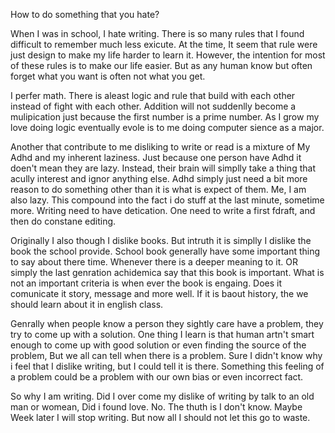 How to do something that you hate?

 When I was in school, I hate writing. There is so many rules that I found difficult to
remember much less exicute. At the time, It seem that rule were
just design to make my life harder to learn it.
However, the intention for most of these rules is to make our life easier. 
But as any human know but often forget what you want is often not what you get.

I perfer math. There is aleast logic and rule that build with each other instead 
of fight with each other. Addition will not suddenlly become a mulipication
just because the first number is a prime number. As I grow my love doing
logic eventually evole is to me doing computer sience as a major. 

Another that contribute to me disliking to write or read is a mixture of
My Adhd and my inherent laziness. Just because one person have Adhd it doen't 
mean they are lazy. Instead, their brain will simplly take a thing that acully interest and
ignor anything else. Adhd simply just need a bit more reason to do something other than 
it is what is expect of them. Me, I am also lazy. This compound into the fact i do stuff
at the last minute, sometime more. Writing need to have detication. One need to write a first fdraft, 
and then do constane editing. 

Originally I also though I dislike books. But intruth it is simplly I dislike the book the school provide. 
School book generally have some important thing to say about there time. Whenever there is a deeper meaning to it.
OR simply the last genration achidemica say that this book is important. What is not an important 
criteria is when ever the book is engaing. Does it comunicate it story, message and more well. 
If it is baout history, the we should learn about it in english class. 

Genrally when people know a person they sightly care have a problem, they try to come up with a solution. 
One thing I learn is that human artn't smart enough to come up with good solution or even finding the source of the problem,
But we all can tell when there is a problem. Sure I didn't know why i feel that I dislike writing, but I could tell it is 
there. Something this feeling of a problem could be a problem with our own bias or even incorrect fact. 

So why I am writing. Did I over come my dislike of writing by talk to an old man or womean, Did  i found love. 
No. The thuth is I don't know. Maybe Week later I will stop writing. But now all I should not let this go to waste.
